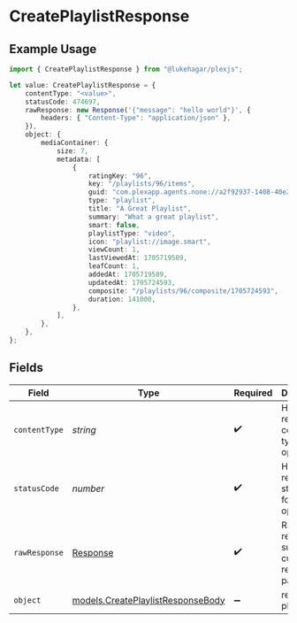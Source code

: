 # CreatePlaylistResponse

## Example Usage

```typescript
import { CreatePlaylistResponse } from "@lukehagar/plexjs";

let value: CreatePlaylistResponse = {
    contentType: "<value>",
    statusCode: 474697,
    rawResponse: new Response('{"message": "hello world"}', {
        headers: { "Content-Type": "application/json" },
    }),
    object: {
        mediaContainer: {
            size: 7,
            metadata: [
                {
                    ratingKey: "96",
                    key: "/playlists/96/items",
                    guid: "com.plexapp.agents.none://a2f92937-1408-40e2-b022-63a8a9377e55",
                    type: "playlist",
                    title: "A Great Playlist",
                    summary: "What a great playlist",
                    smart: false,
                    playlistType: "video",
                    icon: "playlist://image.smart",
                    viewCount: 1,
                    lastViewedAt: 1705719589,
                    leafCount: 1,
                    addedAt: 1705719589,
                    updatedAt: 1705724593,
                    composite: "/playlists/96/composite/1705724593",
                    duration: 141000,
                },
            ],
        },
    },
};
```

## Fields

| Field                                                                        | Type                                                                         | Required                                                                     | Description                                                                  |
| ---------------------------------------------------------------------------- | ---------------------------------------------------------------------------- | ---------------------------------------------------------------------------- | ---------------------------------------------------------------------------- |
| `contentType`                                                                | *string*                                                                     | :heavy_check_mark:                                                           | HTTP response content type for this operation                                |
| `statusCode`                                                                 | *number*                                                                     | :heavy_check_mark:                                                           | HTTP response status code for this operation                                 |
| `rawResponse`                                                                | [Response](https://developer.mozilla.org/en-US/docs/Web/API/Response)        | :heavy_check_mark:                                                           | Raw HTTP response; suitable for custom response parsing                      |
| `object`                                                                     | [models.CreatePlaylistResponseBody](../models/createplaylistresponsebody.md) | :heavy_minus_sign:                                                           | returns all playlists                                                        |